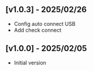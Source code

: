 ## [v1.0.3] - 2025/02/26
* Config auto connect USB
* Add check connect

## [v1.0.0] - 2025/02/05

* Initial version
